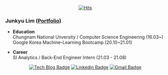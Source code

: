 <div align=center>

[![Hits](https://hits.seeyoufarm.com/api/count/incr/badge.svg?url=https://github.com/Limm-jk)](https://hits.seeyoufarm.com) 

</div>

### Junkyu Lim ([Portfolio](https://limm-jk.notion.site/Junkyu-Lim-8cbe9e7ea1f74bd2b68adb53597fbf8b))

- **Education**  
Chungnam National Unversity / Computer Science Engineering (16.03~)  
Google Korea Machine-Learning Bootcamp (20.10~21.01)  


- **Career**  
SI Analytics / Back-End Engineer Intern (21.03 - 21.08)

  
    
      
<div align=center>
  
[![Tech Blog Badge](http://img.shields.io/badge/-Tech%20blog-black?style=flat-square&logo=github&link=https://limm-jk.tistory.com/)](https://limm-jk.tistory.com/) 
[![Linkedin Badge](https://img.shields.io/badge/-LinkedIn-blue?style=flat-square&logo=Linkedin&logoColor=white&link=https://www.linkedin.com/in/limm-jk)](https://www.linkedin.com/in/limm-jk) 
[![Gmail Badge](https://img.shields.io/badge/-Gmail-d14836?style=flat-square&logo=Gmail&logoColor=white&link=mailto:junkyu.lim.dev@gmail.com)](mailto:junkyu.lim.dev@gmail.com)
</div>
